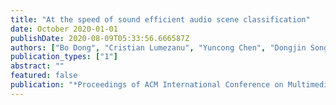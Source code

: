 ```yaml
---
title: "At the speed of sound efficient audio scene classification"
date: October 2020-01-01
publishDate: 2020-08-09T05:33:56.666587Z
authors: ["Bo Dong", "Cristian Lumezanu", "Yuncong Chen", "Dongjin Song", "Takehiko Mizoguchi", "Haifeng Chen", "Latifur Khan"]
publication_types: ["1"]
abstract: ""
featured: false
publication: "*Proceedings of ACM International Conference on Multimedia Retrieval (ICMR)*"
---
```


